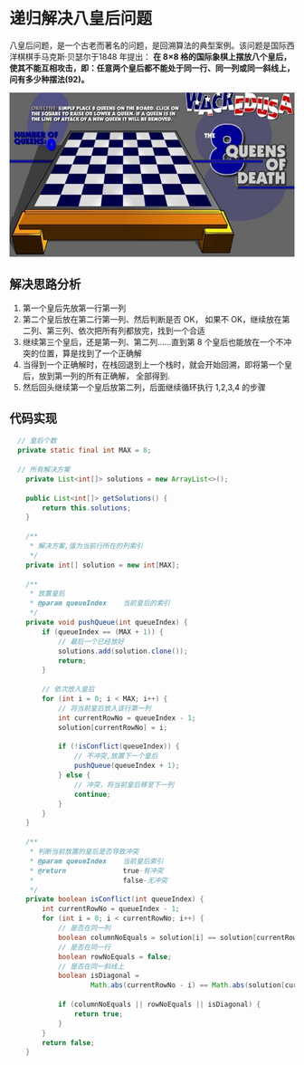 # 递归解决八皇后问题
八皇后问题，是一个古老而著名的问题，是回溯算法的典型案例。该问题是国际西洋棋棋手马克斯·贝瑟尔于1848 年提出： **在 8×8 格的国际象棋上摆放八个皇后，使其不能互相攻击，即：任意两个皇后都不能处于同一行、同一列或同一斜线上，问有多少种摆法(92)。**

![Queue8](./assets/Queue8.jpg)

## 解决思路分析
1.	第一个皇后先放第一行第一列
2.	第二个皇后放在第二行第一列、然后判断是否 OK， 如果不 OK，继续放在第二列、第三列、依次把所有列都放完，找到一个合适
3.	继续第三个皇后，还是第一列、第二列……直到第 8 个皇后也能放在一个不冲突的位置，算是找到了一个正确解
4.	当得到一个正确解时，在栈回退到上一个栈时，就会开始回溯，即将第一个皇后，放到第一列的所有正确解， 全部得到.
5.	然后回头继续第一个皇后放第二列，后面继续循环执行 1,2,3,4 的步骤

## 代码实现
```java
  // 皇后个数
  private static final int MAX = 8;

  // 所有解决方案
	private List<int[]> solutions = new ArrayList<>();

	public List<int[]> getSolutions() {
		return this.solutions;
	}

	/**
	 * 解决方案,值为当前行所在的列索引
	 */
	private int[] solution = new int[MAX];

	/**
	 * 放置皇后
	 * @param queueIndex	当前皇后的索引
	 */
	private void pushQueue(int queueIndex) {
		if (queueIndex == (MAX + 1)) {
			// 最后一个已经放好
			solutions.add(solution.clone());
			return;
		}

		// 依次放入皇后
		for (int i = 0; i < MAX; i++) {
			// 将当前皇后放入该行第一列
			int currentRowNo = queueIndex - 1;
			solution[currentRowNo] = i;

			if (!isConflict(queueIndex)) {
				// 不冲突,放置下一个皇后
				pushQueue(queueIndex + 1);
			} else {
				// 冲突，将当前皇后移至下一列
				continue;
			}
		}
	}

	/**
	 * 判断当前放置的皇后是否导致冲突
	 * @param queueIndex	当前皇后索引
	 * @return				true-有冲突
	 * 						false-无冲突
	 */
	private boolean isConflict(int queueIndex) {
		int currentRowNo = queueIndex - 1;
		for (int i = 0; i < currentRowNo; i++) {
			// 是否在同一列
			boolean columnNoEquals = solution[i] == solution[currentRowNo];
			// 是否在同一行
			boolean rowNoEquals = false;
			// 是否在同一斜线上
			boolean isDiagonal =
					Math.abs(currentRowNo - i) == Math.abs(solution[currentRowNo] - solution[i]);

			if (columnNoEquals || rowNoEquals || isDiagonal) {
				return true;
			}
		}
		return false;
	}
```
